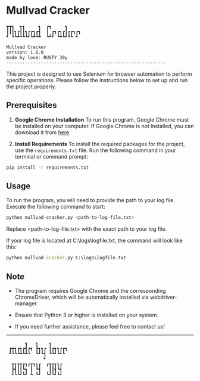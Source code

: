# Mullvad Cracker

```
┳┳┓  ┓┓     ┓  ┏┓     ┓     
┃┃┃┓┏┃┃┓┏┏┓┏┫  ┃ ┏┓┏┓┏┃┏┏┓┏┓
┛ ┗┗┻┗┗┗┛┗┻┗┻  ┗┛┛ ┗┻┗┛┗┗ ┛ 

Mullvad Cracker                  
version: 1.0.0
made by love: RUSTY J0y
------------------------------------------------------------
```


This project is designed to use Selenium for browser automation to perform specific operations. Please follow the instructions below to set up and run the project properly.

## Prerequisites

1. **Google Chrome Installation**
   To run this program, Google Chrome must be installed on your computer. If Google Chrome is not installed, you can download it from [here](https://www.google.com/chrome/).

2. **Install Requirements**
   To install the required packages for the project, use the `requirements.txt` file. Run the following command in your terminal or command prompt:

```bash
pip install -r requirements.txt
```

## Usage

To run the program, you will need to provide the path to your log file. Execute the following command to start:

```bash
python mullvad-cracker.py <path-to-log-file.txt>
```
Replace <path-to-log-file.txt> with the exact path to your log file.

If your log file is located at C:\logs\logfile.txt, the command will look like this:

```cmd
python mullvad-cracker.py C:\logs\logfile.txt
```

## Note
* The program requires Google Chrome and the corresponding ChromeDriver, which will be automatically installed via webdriver-manager.

* Ensure that Python 3 or higher is installed on your system.


* If you need further assistance, please feel free to contact us!


---

```
       ┓   ┓    ┓      
 ┏┳┓┏┓┏┫┏┓ ┣┓┓┏ ┃┏┓┓┏┏┓
 ┛┗┗┗┻┗┻┗  ┗┛┗┫ ┗┗┛┗┛┗ 
              ┛         
  ┳┓┳┳┏┓┏┳┓┓┏  ┏┳┏┓┓┏     
  ┣┫┃┃┗┓ ┃ ┗┫   ┃┃┫┗┫     
  ┛┗┗┛┗┛ ┻ ┗┛  ┗┛┗┛┗┛ 
```
